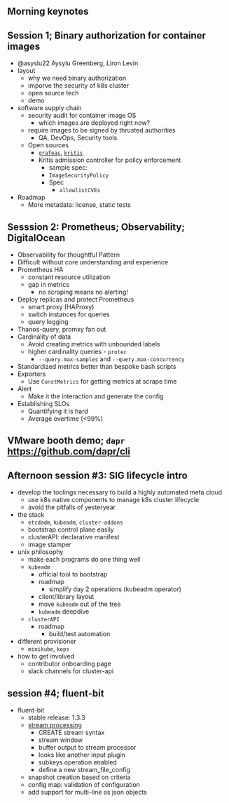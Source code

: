 ## Morning keynotes

## Session 1; Binary authorization for container images
- @asyslu22 Aysylu Greenberg, Liron Levin
- layout
  - why we need binary authorization
  - imporve the security of k8s cluster
  - open source tech
  - demo
- software supply chain
  - security audit for container image OS
    - which images are deployed right now?
  - require images to be signed by thrusted authorities
    - QA, DevOps, Security tools
  - Open sources
    - [`grafeas`](https://github.com/grafeas/grafeas), [ `kritis` ](https://github.com/grafeas/kritis)
    - Kritis admission controller for policy enforcement
      - sample spec:
      - `ImageSecurityPolicy`
      - Spec
        - `allowlistCVEs`
- Roadmap
  - More metadata: license, static tests

## Sesssion 2: Prometheus; Observability; DigitalOcean
- Observability for thoughtful Pattern
- Difficult without core understanding and experience
- Prometheus HA
  - constant resource utilization
  - gap in metrics
    - no scraping means no alerting!
- Deploy replicas and protect Prometheus
  - smart proxy (HAProxy)
  - switch instances for queries
  - query logging
- Thanos-query, promxy fan out
- Cardinality of data
  - Avoid creating metrics with unbounded labels
  - higher cardinality queries - `protec`
    - `--query.max-samples` and `--query.max-concurrency`
- Standardized metrics better than bespoke bash scripts
- Exporters
  - Use `ConstMetrics` for getting metrics at scrape time
- Alert
  - Make it the interaction and generate the config
- Establishing SLOs
  - Quantifying it is hard
  - Average overtime (<99%)

## VMware booth demo; `dapr` https://github.com/dapr/cli

## Afternoon session #3: SIG lifecycle intro
- develop the toolings necessary to build a highly automated meta cloud
  - use k8s native components to manage k8s cluster lifecycle
  - avoid the pitfalls of yesteryear
- the stack
  - `etcdadm`, `kubeadm`, `cluster-addons`
  - bootstrap control plane easily
  - clusterAPI: declarative manifest
  - image stamper
- unix philosophy
  - make each programs do one thing well
  - `kubeadm`
    - official tool to bootstrap
    - roadmap
      - simplify day 2 operations (kubeadm operator)
    - client/library layout
    - move `kubeadm` out of the tree
    - `kubeadm` deepdive
  - `clusterAPI`
    - roadmap
      - build/test automation
- different provisioner
  - `minikube`, `kops`
- how to get involved
  - contributor onboarding page
  - slack channels for cluster-api

## session #4; fluent-bit
- fluent-bit
  - stable release: 1.3.3
  - [stream processing](https://docs.fluentbit.io/manual/configuration/stream_processor)
    - CREATE stream syntax
    - stream window
    - buffer output to stream processor
    - looks like another input plugin
    - subkeys operation enabled
    - define a new stream_file_config
  - snapshot creation based on criteria
  - config map: validation of configuration
  - add support for multi-line as json objects





